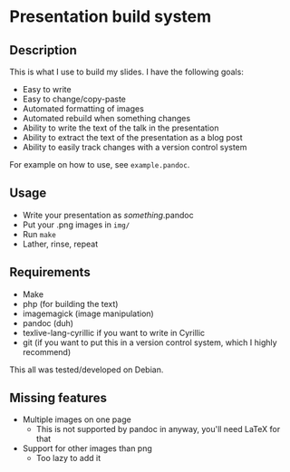 Presentation build system
=========================


Description
-----------

This is what I use to build my slides. I have the following goals:

* Easy to write
* Easy to change/copy-paste
* Automated formatting of images
* Automated rebuild when something changes
* Ability to write the text of the talk in the presentation
* Ability to extract the text of the presentation as a blog post
* Ability to easily track changes with a version control system

For example on how to use, see ``example.pandoc``.

Usage
-----

* Write your presentation as *something*.pandoc
* Put your .png images in ``img/``
* Run ``make``
* Lather, rinse, repeat

Requirements
------------

* Make
* php (for building the text)
* imagemagick (image manipulation)
* pandoc (duh)
* texlive-lang-cyrillic if you want to write in Cyrillic
* git (if you want to put this in a version control system, which I highly recommend)

This all was tested/developed on Debian.

Missing features
----------------

* Multiple images on one page
    * This is not supported by pandoc in anyway, you'll need LaTeX for that
* Support for other images than png
    * Too lazy to add it

